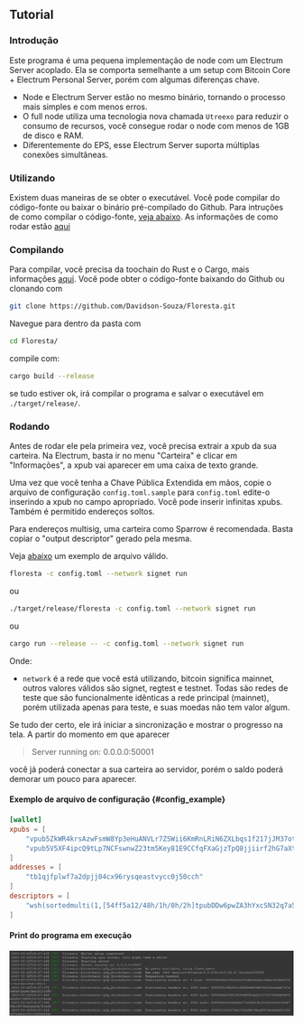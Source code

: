 ## Tutorial

### Introdução

Este programa é uma pequena implementação de node com um Electrum Server acoplado. Ela se comporta semelhante a um setup com Bitcoin Core + Electrum Personal Server, porém com algumas diferenças chave.  

- Node e Electrum Server estão no mesmo binário, tornando o processo mais simples e com menos erros.
- O full node utiliza uma tecnologia nova chamada `Utreexo` para reduzir o consumo de recursos, você consegue rodar o node com menos de 1GB de disco e RAM.
- Diferentemente do EPS, esse Electrum Server suporta múltiplas conexões simultâneas.

### Utilizando

Existem duas maneiras de se obter o executável. Você pode compilar do código-fonte ou baixar o binário pré-compilado do Github. Para intruções de como compilar o código-fonte, [veja abaixo](#compilando). As informações de como rodar estão [aqui](#rodando)

### Compilando

Para compilar, você precisa da toochain do Rust e o Cargo, mais informações [aqui](https://www.rust-lang.org/).
Você pode obter o código-fonte baixando do Github ou clonando com

```bash
git clone https://github.com/Davidson-Souza/Floresta.git
```

Navegue para dentro da pasta com

```bash
cd Floresta/
```

compile com:

```bash
cargo build --release
```

se tudo estiver ok, irá compilar o programa e salvar o executável em `./target/release/`.

### Rodando

Antes de rodar ele pela primeira vez, você precisa extrair a xpub da sua carteira. Na Electrum, basta ir no menu "Carteira" e clicar em "Informações", a xpub vai aparecer em uma caixa de texto grande.

Uma vez que você tenha a Chave Pública Extendida em mãos, copie o arquivo de configuração `config.toml.sample` para `config.toml` edite-o inserindo a xpub no campo apropriado. Você pode inserir infinitas xpubs. Também é permitido endereços soltos.

Para endereços multisig, uma carteira como Sparrow é recomendada. Basta copiar o "output descriptor" gerado pela mesma.

Veja [abaixo](#config_example) um exemplo de arquivo válido.

```bash
floresta -c config.toml --network signet run
```

ou

```bash
./target/release/floresta -c config.toml --network signet run
```

ou

```bash
cargo run --release -- -c config.toml --network signet run
```

Onde:

- `network` é a rede que você está utilizando, bitcoin significa mainnet, outros valores válidos são signet, regtest e testnet. Todas são redes de teste que são funcionalmente idênticas a rede principal (mainnet), porém utilizada apenas para teste, e suas moedas não tem valor algum.

Se tudo der certo, ele irá iniciar a sincronização e mostrar o progresso na tela. A partir do momento em que aparecer
> Server running on: 0.0.0.0:50001

você já poderá conectar a sua carteira ao servidor, porém o saldo poderá demorar um pouco para aparecer.

#### Exemplo de arquivo de configuração {#config_example}

```toml
[wallet]
xpubs = [
    "vpub5ZkWR4krsAzwFsmW8Yp3eHuANVLr7ZSWii6KmRnLRiN6ZXLbqs1f217jJM37oteQoyng82yw44XQU8PYJJBGgVzvJ96dQZEyZZcDiDmoJXw",
    "vpub5V5XF4ipcQ9tLp7NCFswnwZ23tm5Key81E9CCfqFXaGjzTpQ8jjiirf2hG7aXtqXbRDFxMvEhdGdeFcqQ3jUGUkq4mqo2VoGCDWCZvPQvUy",
]
addresses = [
    "tb1qjfplwf7a2dpjj04cx96rysqeastvycc0j50cch"
]
descriptors = [
    "wsh(sortedmulti(1,[54ff5a12/48h/1h/0h/2h]tpubDDw6pwZA3hYxcSN32q7a5ynsKmWr4BbkBNHydHPKkM4BZwUfiK7tQ26h7USm8kA1E2FvCy7f7Er7QXKF8RNptATywydARtzgrxuPDwyYv4x/<0;1>/*,[bcf969c0/48h/1h/0h/2h]tpubDEFdgZdCPgQBTNtGj4h6AehK79Jm4LH54JrYBJjAtHMLEAth7LuY87awx9ZMiCURFzFWhxToRJK6xp39aqeJWrG5nuW3eBnXeMJcvDeDxfp/<0;1>/*))#fuw35j0q"
]
```

#### Print do programa em execução

![Um print dos logs de uma instância do Floresta rodando em uma terminal em uma distribuição GNU/Linux](./assets/Screenshot_ibd.jpg)
